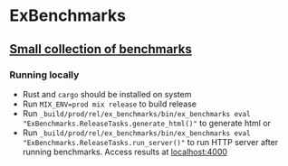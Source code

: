 # ExBenchmarks

## [Small collection of benchmarks](https://vikram25897.github.io/ex_benchmarks/)


### Running locally

* Rust and `cargo` should be installed on system
* Run `MIX_ENV=prod mix release` to build release
* Run `_build/prod/rel/ex_benchmarks/bin/ex_benchmarks eval "ExBenchmarks.ReleaseTasks.generate_html()"` to generate html or
* Run `_build/prod/rel/ex_benchmarks/bin/ex_benchmarks eval "ExBenchmarks.ReleaseTasks.run_server()"` to run HTTP server after running benchmarks. Access results at [localhost:4000](http://localhost:4000)

